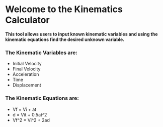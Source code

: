# Welcome to the Kinematics Calculator

**This tool allows users to input known kinematic variables and using the kinematic equations find the desired unknown variable.**

### The Kinematic Variables are:
- Initial Velocity
- Final Velocity
- Acceleration
- Time
- Displacement

### The Kinematic Equations are: 
- Vf = Vi + at
- d = Vit + 0.5at^2
- Vf^2 = Vi^2 + 2ad

